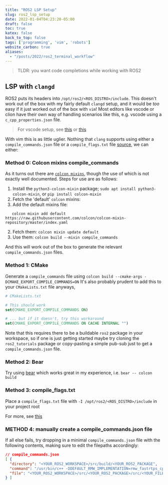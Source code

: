```yaml
---
title: "ROS2 LSP Setup"
slug: ros2_lsp_setup
date: 2022-01-04T04:23:20-05:00
draft: false
toc: true
katex: false
back_to_top: false
tags: ['programming', 'vim', 'robots']
website_carbon: true
aliases:
  - "/posts/2022/ros2_terminal_workflow"
---
```


> TLDR: you want code completions while working with ROS2


## LSP with `clangd` 

ROS2 puts its headers into `/opt/ros2/<ROS_DISTRO>/include`.
This doesn't work out of the box with my fairly default `clangd` setup, and it would be *too* easy if it just worked out of the box with `vim`!
Most editors like vscode or clion have their own way of handling scenarios like this, e.g. vscode using a `c_cpp_properties.json` file.

> For vscode setup, see [this](https://www.allisonthackston.com/articles/vscode-docker-ros2.html) or [this](https://erdalpekel.de/?p=157)


With vim this is as little uglier. 
Nothing that `clang` supports using either a `compile_commands.json` file or a `compile_flags.txt` file [source](https://clangd.llvm.org/installation.html#project-setup), we can either:

### Method 0: Colcon mixins compile_commands
As it turns out there are [`colcon mixins`](https://colcon.readthedocs.io/en/released/reference/verb/mixin.html), though the use of which is not exactly well documented.
Steps for use are as follows:

1. Install the `python3-colcon-mixin` package; `sudo apt install python3-colcon-mixin`, or `pip install colcon-mixin`
2. Fetch the 'default' `colcon` mixins: 
  1. Add the default mixins file:
  ```
     colcon mixin add default https://raw.githubusercontent.com/colcon/colcon-mixin-repository/master/index.yaml

  ```
  2. Fetch them: `colcon mixin update default`
3. Use them: `colcon build --mixin compile_commands`

And this will work out of the box to generate the relevant `compile_commands.json` files.


### Method 1: CMake
Generate a `compile_commands` file using `colcon build --cmake-args -DCMAKE_EXPORT_COMPILE_COMMANDS=ON`
It's also probably prudent to add this to your `CMakeLists.txt` file anyways, 

```cmake
# CMakeLists.txt

# This should work
set(CMAKE_EXPORT_COMPILE_COMMANDS ON)

# ... but if it doesn't, try this workaround
set(CMAKE_EXPORT_COMPILE_COMMANDS ON CACHE INTERNAL "")
```

Note that this requires there to be a buildable `ros2` package in your workspace, so if one is just getting started maybe try cloning the `ros2_tutorials` package or copy-pasting a simple pub-sub just to get a `compile_commands.json` file.

### Method 2: Bear

Try using [bear](https://github.com/rizsotto/Bear) which works great in my experience, i.e. `bear -- colcon build`



### Method 3: compile_flags.txt
Place a `compile_flags.txt` file with `-I /opt/ros2/<ROS_DISTRO>/include` in your project root



For more, see [this](https://github.com/clangd/coc-clangd/issues/28)


### METHOD 4: manually create a compile_commands.json file

If all else fails, try dropping in a minimal `compile_commands.json` file with the following contents, making sure to edit the filepaths accordingly:

```json
// compile_commands.json
[ {
  "directory": "<YOUR_ROS2_WORKSPACE>/src/build/<YOUR_ROS2_PACKAGE",
  "command": "/usr/bin/c++ -DDEFAULT_RMW_IMPLEMENTATION=rmw_fastrtps_cpp -DRCUTILS_ENABLE_FAULT_INJECTION -DSPDLOG_COMPILED_LIB -isystem /opt/ros2/foxy/include -Wall -Wextra -Wpedantic -std=gnu++14 -o CMakeFiles/<YOUR_PACKAGE_NAME>.dir/src/<YOUR_FILE_NAME>.o -c <YOUR_ROS2_WORKSPACE>/src/<YOUR_ROS2_PACKAGE>/src/<YOUR_FILE_NAME>.cpp",
  "file": "<YOUR_ROS2_WORKSPACE>/src/<YOUR_ROS2_PACKAGE>/src/<YOUR_FILE_NAME>.cpp"
} ]
```





















